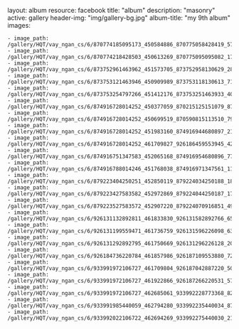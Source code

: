 
layout: album
resource: facebook
title: "album"
description: "masonry"
active: gallery
header-img: "img/gallery-bg.jpg"
album-title: "my 9th album"
images:
    
    - image_path: /gallery/HQT/vay_ngan_cs/6/870774185095173_450584886_870775058428419_5740480045316255960_n.jpg
    - image_path: /gallery/HQT/vay_ngan_cs/6/870774218428503_450613269_870775095095082_1731656174873120951_n.jpg
    - image_path: /gallery/HQT/vay_ngan_cs/6/873752961463962_451573705_873752958130629_2850639400281052222_n.jpg
    - image_path: /gallery/HQT/vay_ngan_cs/6/873753121463946_450909989_873753118130613_7138958483361425719_n.jpg
    - image_path: /gallery/HQT/vay_ngan_cs/6/873753254797266_451412176_873753251463933_4087113794038311194_n.jpg
    - image_path: /gallery/HQT/vay_ngan_cs/6/874916728014252_450377059_870215125151079_8707112653033994418_n.jpg
    - image_path: /gallery/HQT/vay_ngan_cs/6/874916728014252_450699519_870590815113510_7939283803685860548_n.jpg
    - image_path: /gallery/HQT/vay_ngan_cs/6/874916728014252_451983160_874916944680897_2109820439486332191_n.jpg
    - image_path: /gallery/HQT/vay_ngan_cs/6/874916728014252_461709827_926186459553945_4236227941413537982_n.jpg
    - image_path: /gallery/HQT/vay_ngan_cs/6/874916751347583_452065168_874916954680896_7769776201658295219_n.jpg
    - image_path: /gallery/HQT/vay_ngan_cs/6/874916788014246_451768038_874916971347561_1156416010141299184_n.jpg
    - image_path: /gallery/HQT/vay_ngan_cs/6/879223404250251_452850119_879224034250188_184359973760279081_n.jpg
    - image_path: /gallery/HQT/vay_ngan_cs/6/879223427583582_452972869_879224044250187_1783501386396300903_n.jpg
    - image_path: /gallery/HQT/vay_ngan_cs/6/879223527583572_452907220_879224070916851_4901639936809159371_n.jpg
    - image_path: /gallery/HQT/vay_ngan_cs/6/926131132892811_461833830_926131582892766_6572624996867936492_n.jpg
    - image_path: /gallery/HQT/vay_ngan_cs/6/926131199559471_461736759_926131596226098_6370695353196372074_n.jpg
    - image_path: /gallery/HQT/vay_ngan_cs/6/926131292892795_461750669_926131296226128_2039126509741843068_n.jpg
    - image_path: /gallery/HQT/vay_ngan_cs/6/926184736220784_461857986_926187109553880_7235076066765218757_n.jpg
    - image_path: /gallery/HQT/vay_ngan_cs/6/933991972106727_461709804_926187042887220_5079308461286522290_n.jpg
    - image_path: /gallery/HQT/vay_ngan_cs/6/933991972106727_461922866_926187266220531_5720412472377328279_n.jpg
    - image_path: /gallery/HQT/vay_ngan_cs/6/933991972106727_462685061_933992228773368_8205891710763306556_n.jpg
    - image_path: /gallery/HQT/vay_ngan_cs/6/933991985440059_462794280_933992235440034_8764564790274481414_n.jpg
    - image_path: /gallery/HQT/vay_ngan_cs/6/933992022106722_462694269_933992275440030_2162589111167673697_n.jpg